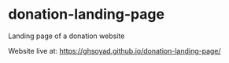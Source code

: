 # donation-landing-page
Landing page of a donation website

Website live at: https://ghsoyad.github.io/donation-landing-page/
